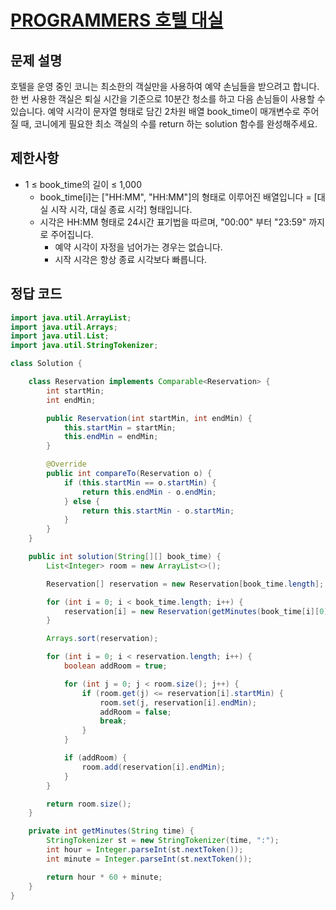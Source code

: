 # [PROGRAMMERS 호텔 대실](https://school.programmers.co.kr/learn/courses/30/lessons/155651)

## 문제 설명
호텔을 운영 중인 코니는 최소한의 객실만을 사용하여 예약 손님들을 받으려고 합니다. 한 번 사용한 객실은 퇴실 시간을 기준으로 10분간 청소를 하고 다음 손님들이 사용할 수 있습니다.
예약 시각이 문자열 형태로 담긴 2차원 배열 book_time이 매개변수로 주어질 때, 코니에게 필요한 최소 객실의 수를 return 하는 solution 함수를 완성해주세요.

## 제한사항
- 1 ≤ book_time의 길이 ≤ 1,000
  - book_time[i]는 ["HH:MM", "HH:MM"]의 형태로 이루어진 배열입니다
    = [대실 시작 시각, 대실 종료 시각] 형태입니다.
  - 시각은 HH:MM 형태로 24시간 표기법을 따르며, "00:00" 부터 "23:59" 까지로 주어집니다.
    - 예약 시각이 자정을 넘어가는 경우는 없습니다.
    - 시작 시각은 항상 종료 시각보다 빠릅니다.

## 정답 코드

```java
import java.util.ArrayList;
import java.util.Arrays;
import java.util.List;
import java.util.StringTokenizer;

class Solution {

    class Reservation implements Comparable<Reservation> {
        int startMin;
        int endMin;

        public Reservation(int startMin, int endMin) {
            this.startMin = startMin;
            this.endMin = endMin;
        }

        @Override
        public int compareTo(Reservation o) {
            if (this.startMin == o.startMin) {
                return this.endMin - o.endMin;
            } else {
                return this.startMin - o.startMin;
            }
        }
    }

    public int solution(String[][] book_time) {
        List<Integer> room = new ArrayList<>();

        Reservation[] reservation = new Reservation[book_time.length];

        for (int i = 0; i < book_time.length; i++) {
            reservation[i] = new Reservation(getMinutes(book_time[i][0]), getMinutes(book_time[i][1]) + 10);
        }

        Arrays.sort(reservation);

        for (int i = 0; i < reservation.length; i++) {
            boolean addRoom = true;

            for (int j = 0; j < room.size(); j++) {
                if (room.get(j) <= reservation[i].startMin) {
                    room.set(j, reservation[i].endMin);
                    addRoom = false;
                    break;
                }
            }

            if (addRoom) {
                room.add(reservation[i].endMin);
            }
        }

        return room.size();
    }

    private int getMinutes(String time) {
        StringTokenizer st = new StringTokenizer(time, ":");
        int hour = Integer.parseInt(st.nextToken());
        int minute = Integer.parseInt(st.nextToken());

        return hour * 60 + minute;
    }
}
```
